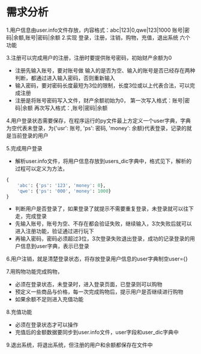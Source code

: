 # 需求分析
1.用户信息由user.info文件存放，内容格式：abc|123|0,qwe|123|1000   账号|密码|余额,账号|密码|余额
2.实现 登录，注册，注销，购物，充值，退出系统 六个功能

3.注册可以完成用户的注册，注册时要提供账号密码，初始财产余额为0
- 注册先输入账号，要对账号做 输入的是否为空、输入的账号是否已经存在两种判断，都通过进入输入密码，否则重新输入
- 输入密码，要对密码长度最短为3位的限制，长度3位或以上代表合法，可以完成注册
- 注册是将账号密码写入文件，财产余额初始为0，
	第一次写入格式：账号|密码|余额
	再次写入格式：,账号|密码|余额

4.用户登录状态需要保存，在程序运行的py文件最上方定义一个user字典，字典为空代表未登录，为{'usr': 账号, 'ps': 密码, 'money': 余额}代表登录，记录的就是当前登录的用户

5.完成用户登录
- 解析user.info文件，将用户信息存放到users_dic字典中，格式见下，解析的过程可以定义为方法，
```python
{
    'abc': {'ps': '123', 'money': 0},
    'qwe': {'ps': '000', 'money': 1000}
}
```
- 判断用户是否登录了，如果登录了就提示不需要重复登录，未登录就可以往下走，完成登录
- 先输入账号，账号为空、不存在都会验证失败，继续输入，3次失败后就可以进入注册功能，验证通过进行玩下
- 再输入密码，密码必须超过3位，3次登录失败退出登录，成功的记录登录的用户信息到user字典，表示已登录

6.用户注销，就是清楚登录状态，将存放登录用户信息的user字典制空user={}

7.用购物功能完成购物，
- 必须在登录状态，未登录时，进入登录页面，已登录则可以购物
- 预定义一些商品与价格，每一次完成购物后，提示用户是否继续进行购物
- 如果余额不足则进入充值功能

8.充值功能
- 必须在登录状态才可以操作
- 充值后的金额数据要同步到user.info文件，user字段和user_dic字典中

9.退出系统，将退出系统，但注册的用户和余额都保存在文件中
